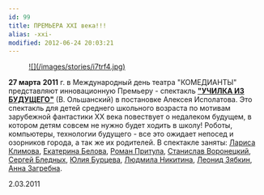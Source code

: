 ```yaml
---
id: 99
title: ПРЕМЬЕРА XXI века!!!
alias: -xxi-
modified: 2012-06-24 20:03:21
---
```


<figure><a href="90-ychilka.html">
![](/images/stories/i7trf4.jpg)
</a></figure>

**27 марта** **2011** г. в Международный день театра "КОМЕДИАНТЫ" представляют инновационную Премьеру - спектакль [**"УЧИЛКА ИЗ БУДУЩЕГО"**](90-ychilka.html) (В. Ольшанский) в постановке Алексея Исполатова. Это спектакль для детей среднего школьного возраста по мотивам зарубежной фантастики ХХ века повествует о недалеком будущем, в котором детям совсем не нужно будет ходить в школу! Роботы, компьютеры, технологии будущего - все это ожидает непосед и озорников города, а так же их родителей. В спектакле заняты: [Лариса Климова](65-larisa-klimova.html), [Екатерина Белова](23-belova-ekaterina.html), [Роман Притула](50-roman-pritula.html), [Станислав Воронецкий](51-stas-voronetski.html), [Сергей Бледных](24-blednyh-sergej.html), [Юлия Бурцева](78-ylia-burceva.html), [Людмила Никитина](63-lyda-nikitina.html), [Леонид Зябкин](67-leonid-zabkin.html), [Анна Загребна](79-anna-zagrebna.html).

2.03.2011

